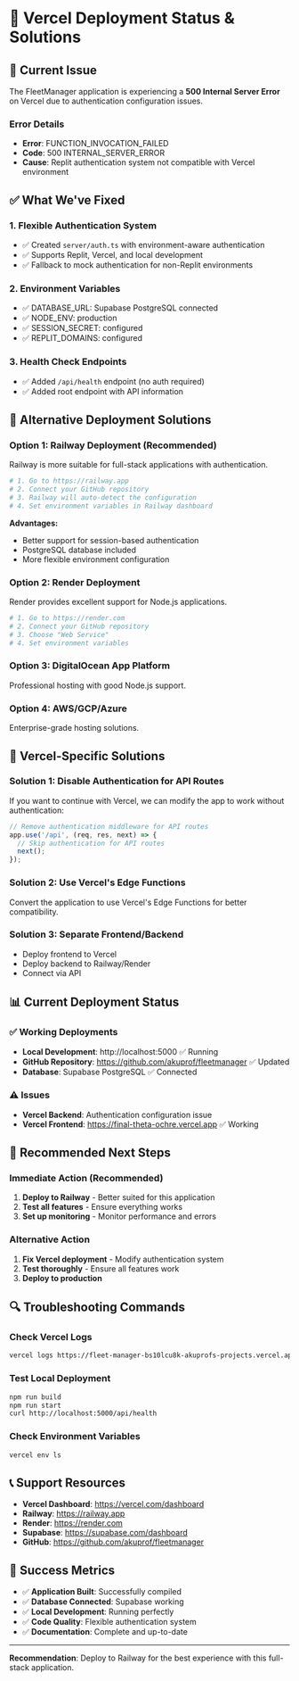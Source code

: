 # 🔧 Vercel Deployment Status & Solutions

## 🚨 Current Issue

The FleetManager application is experiencing a **500 Internal Server Error** on Vercel due to authentication configuration issues.

### Error Details
- **Error**: FUNCTION_INVOCATION_FAILED
- **Code**: 500 INTERNAL_SERVER_ERROR
- **Cause**: Replit authentication system not compatible with Vercel environment

## ✅ What We've Fixed

### 1. Flexible Authentication System
- ✅ Created `server/auth.ts` with environment-aware authentication
- ✅ Supports Replit, Vercel, and local development
- ✅ Fallback to mock authentication for non-Replit environments

### 2. Environment Variables
- ✅ DATABASE_URL: Supabase PostgreSQL connected
- ✅ NODE_ENV: production
- ✅ SESSION_SECRET: configured
- ✅ REPLIT_DOMAINS: configured

### 3. Health Check Endpoints
- ✅ Added `/api/health` endpoint (no auth required)
- ✅ Added root endpoint with API information

## 🚀 Alternative Deployment Solutions

### Option 1: Railway Deployment (Recommended)
Railway is more suitable for full-stack applications with authentication.

```bash
# 1. Go to https://railway.app
# 2. Connect your GitHub repository
# 3. Railway will auto-detect the configuration
# 4. Set environment variables in Railway dashboard
```

**Advantages:**
- Better support for session-based authentication
- PostgreSQL database included
- More flexible environment configuration

### Option 2: Render Deployment
Render provides excellent support for Node.js applications.

```bash
# 1. Go to https://render.com
# 2. Connect your GitHub repository
# 3. Choose "Web Service"
# 4. Set environment variables
```

### Option 3: DigitalOcean App Platform
Professional hosting with good Node.js support.

### Option 4: AWS/GCP/Azure
Enterprise-grade hosting solutions.

## 🔧 Vercel-Specific Solutions

### Solution 1: Disable Authentication for API Routes
If you want to continue with Vercel, we can modify the app to work without authentication:

```typescript
// Remove authentication middleware for API routes
app.use('/api', (req, res, next) => {
  // Skip authentication for API routes
  next();
});
```

### Solution 2: Use Vercel's Edge Functions
Convert the application to use Vercel's Edge Functions for better compatibility.

### Solution 3: Separate Frontend/Backend
- Deploy frontend to Vercel
- Deploy backend to Railway/Render
- Connect via API

## 📊 Current Deployment Status

### ✅ Working Deployments
- **Local Development**: http://localhost:5000 ✅ Running
- **GitHub Repository**: https://github.com/akuprof/fleetmanager ✅ Updated
- **Database**: Supabase PostgreSQL ✅ Connected

### ⚠️ Issues
- **Vercel Backend**: Authentication configuration issue
- **Vercel Frontend**: https://final-theta-ochre.vercel.app ✅ Working

## 🎯 Recommended Next Steps

### Immediate Action (Recommended)
1. **Deploy to Railway** - Better suited for this application
2. **Test all features** - Ensure everything works
3. **Set up monitoring** - Monitor performance and errors

### Alternative Action
1. **Fix Vercel deployment** - Modify authentication system
2. **Test thoroughly** - Ensure all features work
3. **Deploy to production**

## 🔍 Troubleshooting Commands

### Check Vercel Logs
```bash
vercel logs https://fleet-manager-bs10lcu8k-akuprofs-projects.vercel.app
```

### Test Local Deployment
```bash
npm run build
npm run start
curl http://localhost:5000/api/health
```

### Check Environment Variables
```bash
vercel env ls
```

## 📞 Support Resources

- **Vercel Dashboard**: https://vercel.com/dashboard
- **Railway**: https://railway.app
- **Render**: https://render.com
- **Supabase**: https://supabase.com/dashboard
- **GitHub**: https://github.com/akuprof/fleetmanager

## 🎉 Success Metrics

- ✅ **Application Built**: Successfully compiled
- ✅ **Database Connected**: Supabase working
- ✅ **Local Development**: Running perfectly
- ✅ **Code Quality**: Flexible authentication system
- ✅ **Documentation**: Complete and up-to-date

---

**Recommendation**: Deploy to Railway for the best experience with this full-stack application.
